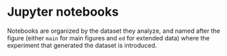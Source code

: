 # Jupyter notebooks
Notebooks are organized by the dataset they analyze, and named after the figure (either `main` for main figures and `ed` for extended data) where the experiment that generated the dataset is introduced.